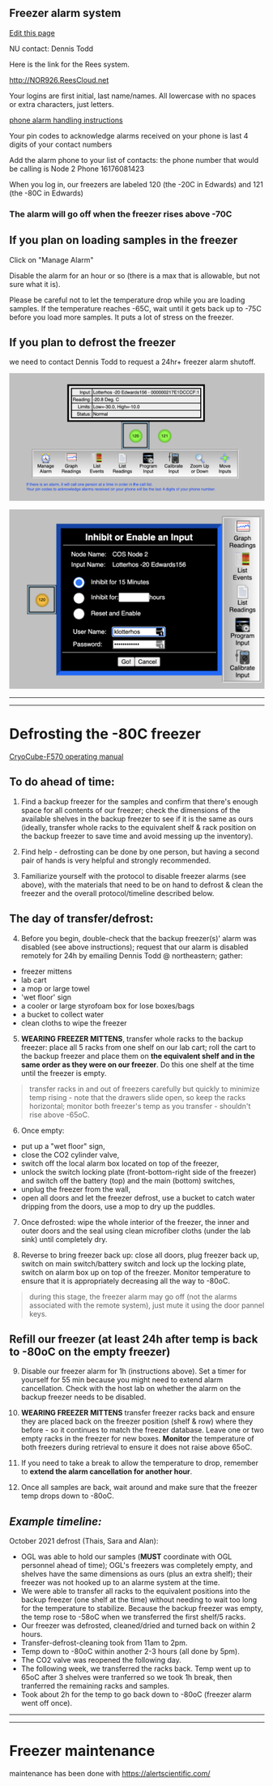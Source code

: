 ## Freezer alarm system

[Edit this page](https://github.com/DrK-Lo/lotterhoslabprotocols/edit/gh-pages/general_freezer.md)

NU contact: Dennis Todd

Here is the link for the Rees system.

http://NOR926.ReesCloud.net

Your logins are first initial, last name/names. All lowercase with no spaces or extra characters, just letters. 

[phone alarm handling instructions](img/PhoneAlarmHandlingInstructionsCentronNUcontactDennisTodd.pdf)

Your pin codes to acknowledge alarms received on your phone is last 4 digits of your contact numbers

Add the alarm phone to your list of contacts: the phone number that would be calling is Node 2 Phone 16176081423

When you log in, our freezers are labeled 120 (the -20C in Edwards) and 121 (the -80C in Edwards)

### The alarm will go off when the freezer rises above -70C

## If you plan on loading samples in the freezer

Click on "Manage Alarm"

Disable the alarm for an hour or so (there is a max that is allowable, but not sure what it is). 

Please be careful not to let the temperature drop while you are loading samples. If the temperature reaches -65C, wait until it gets back up to -75C before you load more samples. It puts a lot of stress on the freezer.

## If you plan to defrost the freezer

we need to contact Dennis Todd to request a 24hr+ freezer alarm shutoff.

![](img/freezerimage.png)

![](img/freezerinhibit.png)

----------------------------------------
----------------------------------------

# Defrosting the -80C freezer

[CryoCube-F570 operating manual](https://github.com/DrK-Lo/lotterhoslabprotocols/files/7305953/Freezers_Operating-manual_CryoCube-F570n-h-hw.pdf)

## To do ahead of time:

1) Find a backup freezer for the samples and confirm that there's enough space for all contents of our freezer; check the dimensions of the available shelves in the backup freezer to see if it is the same as ours (ideally, transfer whole racks to the equivalent shelf & rack position on the backup freezer to save time and avoid messing up the inventory).

2) Find help - defrosting can be done by one person, but having a second pair of hands is very helpful and strongly recommended.

3) Familiarize yourself with the protocol to disable freezer alarms (see above), with the materials that need to be on hand to defrost & clean the freezer and the overall protocol/timeline described below.

## The day of transfer/defrost:

4) Before you begin, double-check that the backup freezer(s)' alarm was disabled (see above instructions); request that our alarm is disabled remotely for 24h by emailing Dennis Todd @ northeastern; gather:
  - freezer mittens
  - lab cart
  - a mop or large towel
  - 'wet floor' sign
  - a cooler or large styrofoam box for lose boxes/bags
  - a bucket to collect water 
  - clean cloths to wipe the freezer 

5) **WEARING FREEZER MITTENS**, transfer whole racks to the backup freezer: place all 5 racks from one shelf on our lab cart; roll the cart to the backup freezer and place them on **the equivalent shelf and in the same order as they were on our freezer**. Do this one shelf at the time until the freezer is empty.
> transfer racks in and out of freezers carefully but quickly to minimize temp rising - note that the drawers slide open, so keep the racks horizontal; monitor both freezer's temp as you transfer - shouldn't rise above -65oC.

6) Once empty: 
  - put up a "wet floor" sign, 
  - close the CO2 cylinder valve,
  - switch off the local alarm box located on top of the freezer,
  - unlock the switch locking plate (front-bottom-right side of the freezer) and switch off the battery (top) and the main (bottom) switches,
  - unplug the freezer from the wall,
  - open all doors and let the freezer defrost, use a bucket to catch water dripping from the doors, use a mop to dry up the puddles.

7) Once defrosted: wipe the whole interior of the freezer, the inner and outer doors and the seal using clean microfiber cloths (under the lab sink) until completely dry. 

8) Reverse to bring freezer back up: close all doors, plug freezer back up, switch on main switch/battery switch and lock up the locking plate, switch on alarm box up on top of the freezer. Monitor temperature to ensure that it is appropriately decreasing all the way to -80oC.
  > during this stage, the freezer alarm may go off (not the alarms associated with the remote system), just mute it using the door pannel keys. 

## Refill our freezer (at least 24h after temp is back to -80oC on the empty freezer)

9) Disable our freezer alarm for 1h (instructions above). Set a timer for yourself for 55 min because you might need to extend alarm cancellation. Check with the host lab on whether the alarm on the backup freezer needs to be disabled.  


10) **WEARING FREEZER MITTENS** transfer freezer racks back and ensure they are placed back on the freezer position (shelf & row) where they before - so it continues to match the freezer database. Leave one or two empty racks in the freezer for new boxes. **Monitor** the temperature of both freezers during retrieval to ensure it does not raise above 65oC. 

11) If you need to take a break to allow the temperature to drop, remember to **extend the alarm cancellation for another hour**.

12) Once all samples are back, wait around and make sure that the freezer temp drops down to -80oC.

## *Example timeline:*

October 2021 defrost (Thais, Sara and Alan): 
  - OGL was able to hold our samples (**MUST** coordinate with OGL personnel ahead of time); OGL's freezers was completely empty, and shelves have the same dimensions as ours (plus an extra shelf); their freezer was not hooked up to an alarme system at the time.
  - We were able to transfer all racks to the equivalent positions into the backup freezer (one shelf at the time) without needing to wait too long for the temperature to stabilize. Because the backup freezer was empty, the temp rose to -58oC when we transferred the first shelf/5 racks. 
  - Our freezer was defrosted, cleaned/dried and turned back on within 2 hours. 
  - Transfer-defrost-cleaning took from 11am to 2pm.
  - Temp down to -80oC within another 2-3 hours (all done by 5pm).
  - The CO2 valve was reopened the following day.
  - The following week, we transferred the racks back. Temp went up to 65oC after 3 shelves were tranferred so we took 1h break, then tranferred the remaining racks and samples.
  - Took about 2h for the temp to go back down to -80oC (freezer alarm went off once).

----------------------------------------
----------------------------------------

# Freezer maintenance

maintenance has been done with https://alertscientific.com/






